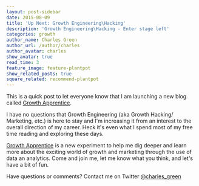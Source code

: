 ```yaml
---
layout: post-sidebar
date: 2015-08-09
title: 'Up Next: Growth Engineering\Hacking'
description: 'Growth Engineering\Hacking - Enter stage left'
categories: growth
author_name: Charles Green
author_url: /author/charles
author_avatar: charles
show_avatar: true
read_time: 3
feature_image: feature-plantpot
show_related_posts: true
square_related: recommend-plantpot
---
```



This is a quick post to let everyone know that I am launching a new blog called [Growth Apprentice](http://growthapprentice.com/).

I have no questions that Growth Engineering (aka Growth Hacking/ Marketing, etc.) is here to stay and I'm increasing it from an interest to the overall direction of my career. Heck it's even what I spend most of my free time reading and exploring these days.

[Growth Apprentice](http://growthapprentice.com/) is a new experiment to help me dig deeper and learn more about the exciting world of growth and marketing through the use of data an analytics. Come and join me, let me know what you think, and let's have a bit of fun. 


Have questions or comments? Contact me on Twitter [@charles_green](https://twitter.com/charles_green)
